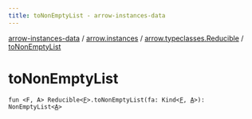 ```yaml
---
title: toNonEmptyList - arrow-instances-data
---
```


[arrow-instances-data](../../index.html) / [arrow.instances](../index.html) / [arrow.typeclasses.Reducible](index.html) / [toNonEmptyList](./to-non-empty-list.html)

# toNonEmptyList

`fun <F, A> Reducible<`[`F`](to-non-empty-list.html#F)`>.toNonEmptyList(fa: Kind<`[`F`](to-non-empty-list.html#F)`, `[`A`](to-non-empty-list.html#A)`>): NonEmptyList<`[`A`](to-non-empty-list.html#A)`>`